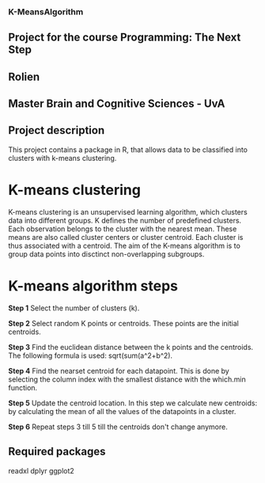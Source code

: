 ### K-MeansAlgorithm
## Project for the course Programming: The Next Step
## Rolien 
## Master Brain and Cognitive Sciences - UvA

## Project description
This project contains a package in R, that allows data to be classified into clusters with k-means clustering.
# K-means clustering
K-means clustering is an unsupervised learning algorithm, which clusters data into different groups. K defines the number of predefined clusters. Each observation belongs to the cluster with the nearest mean. These means are also called cluster centers or cluster centroid. Each cluster is thus associated with a centroid. The aim of the K-means algorithm is to group data points into disctinct non-overlapping subgroups.

# K-means algorithm steps

**Step 1**
Select the number of clusters (k).

**Step 2**
Select random K points or centroids. These points are the initial centroids.

**Step 3**
Find the euclidean distance between the k points and the centroids. The following formula is used: sqrt(sum(a^2+b^2).
 
**Step 4**
Find the nearset centroid for each datapoint. This is done by selecting the column index with the smallest distance with the which.min function.

**Step 5**
Update the centroid location. In this step we calculate new centroids: by calculating the mean of all the values of the datapoints in a cluster.

**Step 6**
Repeat steps 3 till 5 till the centroids don't change anymore. 

## Required packages
readxl
dplyr
ggplot2



